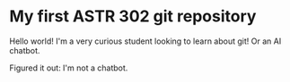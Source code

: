 # My first ASTR 302 git repository

Hello world! I'm a very curious student looking to learn about git!
Or an AI chatbot.

Figured it out: I'm not a chatbot.
